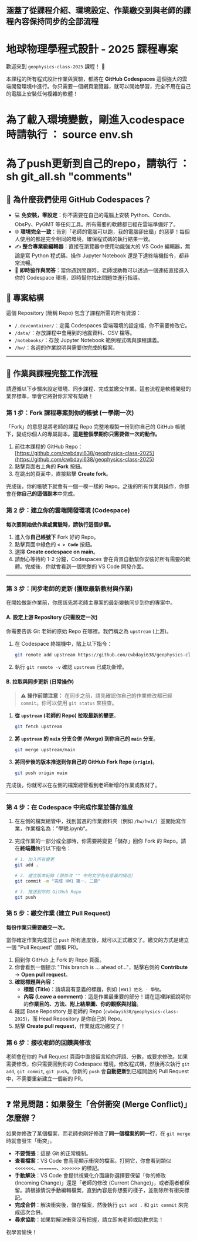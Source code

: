 涵蓋了從課程介紹、環境設定、作業繳交到與老師的課程內容保持同步的全部流程
-----

# 地球物理學程式設計 - 2025 課程專案

歡迎來到 `geophysics-class-2025` 課程！ 👋

本課程的所有程式設計作業與實驗，都將在 **GitHub Codespaces** 這個強大的雲端開發環境中進行。你只需要一個網頁瀏覽器，就可以開始學習，完全不用在自己的電腦上安裝任何複雜的軟體！

# 為了載入環境變數，剛進入codespace時請執行 ： source env.sh
# 為了push更新到自己的repo，請執行 ： sh git_all.sh "comments"

## 🚀 為什麼我們使用 GitHub Codespaces？

  * 💻 **免安裝，零設定**：你不需要在自己的電腦上安裝 Python、Conda、ObsPy、PyGMT 等任何工具。所有需要的軟體都已經在雲端準備好了。
  * 🌐 **環境完全一致**：告別「老師的電腦可以跑，我的電腦卻出錯」的惡夢！每個人使用的都是完全相同的環境，確保程式碼的執行結果一致。
  * ✍️ **整合專業級編輯器**：直接在瀏覽器中使用功能強大的 VS Code 編輯器，無論是寫 Python 程式碼、操作 Jupyter Notebook 還是下達終端機指令，都非常流暢。
  * 🤝 **即時協作與問答**：當你遇到問題時，老師或助教可以透過一個連結直接進入你的 Codespace 環境，即時幫你找出問題並進行指導。

## 📁 專案結構

這個 Repository (簡稱 Repo) 包含了課程所需的所有資源：

  * `/.devcontainer/`：定義 Codespaces 雲端環境的設定檔，你不需要修改它。
  * `/data/`：存放課程中會用到的地震資料、CSV 檔等。
  * `/notebooks/`：存放 Jupyter Notebook 範例程式碼與課程講義。
  * `/hw/`：各週的作業說明與需要你完成的檔案。

-----

## 📝 作業與課程完整工作流程

請遵循以下步驟來設定環境、同步課程、完成並繳交作業。這套流程是軟體開發的業界標準，學會它將對你非常有幫助！

### 第 1 步：Fork 課程專案到你的帳號 (一學期一次)

「Fork」的意思是將老師的課程 Repo 完整地複製一份到你自己的 GitHub 帳號下，變成你個人的專屬副本。**這是整個學期你只需要做一次的動作。**

1.  前往本課程的 GitHub Repo：[https://github.com/cwbdayi638/geophysics-class-2025](https://github.com/cwbdayi638/geophysics-class-2025)
2.  點擊頁面右上角的 **Fork** 按鈕。
3.  在跳出的頁面中，直接點擊 **Create fork**。

完成後，你的帳號下就會有一個一模一樣的 Repo。之後的所有作業與操作，你都會在**你自己的這個副本**中完成。

### 第 2 步：建立你的雲端開發環境 (Codespace)

**每次要開始做作業或實驗時，請執行這個步驟。**

1.  進入你**自己帳號下** Fork 好的 Repo。
2.  點擊頁面中綠色的 **`< > Code`** 按鈕。
3.  選擇 **Create codespace on main**。
4.  請耐心等待約 1-2 分鐘，Codespaces 會在背景自動幫你安裝好所有需要的軟體。完成後，你就會看到一個完整的 VS Code 開發介面。

-----

### 第 3 步：同步老師的更新 (獲取最新教材與作業)

在開始做新作業前，你應該先將老師主專案的最新變動同步到你的專案中。

#### A. 設定上游 Repository (只需設定一次)

你需要告訴 Git 老師的原始 Repo 在哪裡。我們稱之為 `upstream` (上游)。

1.  在 Codespace 終端機中，貼上以下指令：
    ```bash
    git remote add upstream https://github.com/cwbdayi638/geophysics-class-2025.git
    ```
2.  執行 `git remote -v` 確認 `upstream` 已成功新增。

#### B. 拉取與同步更新 (日常操作)

> **⚠️ 操作前請注意：**
> 在同步之前，請先確認你自己的作業修改都已經 `commit`。你可以使用 `git status` 來檢查。

1.  **從 `upstream` (老師的 Repo) 拉取最新的變更**。
    ```bash
    git fetch upstream
    ```
2.  **將 `upstream` 的 `main` 分支合併 (Merge) 到你自己的 `main` 分支**。
    ```bash
    git merge upstream/main
    ```
3.  **將同步後的版本推送到你自己的 GitHub Fork Repo (`origin`)**。
    ```bash
    git push origin main
    ```

完成後，你就可以在左側的檔案總管看到老師新增的作業或教材了。

-----

### 第 4 步：在 Codespace 中完成作業並儲存進度

1.  在左側的檔案總管中，找到當週的作業資料夾（例如 `/hw/hw1/`）並開始寫作業，作業檔名為：”學號.ipynb“。

2.  完成作業的一部分或全部時，你需要將變更「儲存」回你 Fork 的 Repo。請在**終端機**執行以下指令：

    ```bash
    # 1. 加入所有變更
    git add .

    # 2. 建立版本紀錄 (請修改 "" 中的文字為有意義的描述)
    git commit -m "完成 HW1 第一、二題"

    # 3. 推送到你的 GitHub Repo
    git push
    ```

### 第 5 步：繳交作業 (建立 Pull Request)

**每份作業只需要繳交一次。**

當你確定作業完成並已 `push` 所有進度後，就可以正式繳交了。繳交的方式是建立一個 "Pull Request" (簡稱 PR)。

1.  回到你 GitHub 上 Fork 的 Repo 頁面。
2.  你會看到一個提示 "This branch is ... ahead of..."，點擊右側的 **Contribute** -\> **Open pull request**。
3.  **確認標題與內容**：
      * **標題 (Title)**：請填寫有意義的標題，例如 `[HW1] 姓名 - 學號`。
      * **內容 (Leave a comment)**：這是作業最重要的部分！請在這裡詳細說明你的**作業目的、方法、附上結果圖、你的觀察與討論**。
4.  確認 Base Repository 是老師的 Repo (`cwbdayi638/geophysics-class-2025`)，而 Head Repository 是你自己的 Repo。
5.  點擊 **Create pull request**，作業就成功繳交了！

### 第 6 步：接收老師的回饋與修改

老師會在你的 Pull Request 頁面中直接留言給你評語、分數，或要求修改。如果需要修改，你只需要回到你的 Codespace 環境，修改程式碼，然後再次執行 `git add`, `git commit`, `git push`。你新的 `push` 會**自動更新**到已經開啟的 Pull Request 中，不需要重新建立一個新的 PR。

-----

## ❓ 常見問題：如果發生「合併衝突 (Merge Conflict)」怎麼辦？

如果你修改了某個檔案，而老師也剛好修改了**同一個檔案的同一行**，在 `git merge` 時就會發生「衝突」。

  * **不要慌張**：這是 Git 的正常機制。
  * **查看檔案**：VS Code 會高亮顯示衝突的檔案。打開它，你會看到類似 `<<<<<<<`、`=======`、`>>>>>>>` 的標記。
  * **手動解決**：VS Code 會提供視覺化介面讓你選擇要保留「你的修改 (Incoming Change)」還是「老師的修改 (Current Change)」，或者兩者都保留。請根據情況手動編輯檔案，直到內容是你想要的樣子，並刪除所有衝突標記。
  * **完成合併**：解決衝突後，儲存檔案，然後執行 `git add .` 和 `git commit` 來完成這次合併。
  * **尋求協助**：如果對解決衝突沒有把握，請立即向老師或助教求助！

祝學習愉快！
